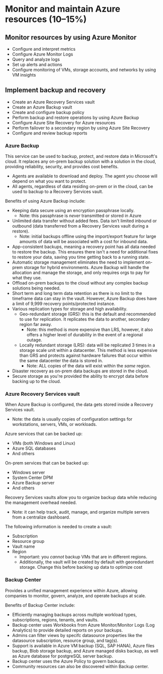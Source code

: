 # Monitor and maintain Azure resources (10–15%)

## Monitor resources by using Azure Monitor

- Configure and interpret metrics
- Configure Azure Monitor Logs
- Query and analyze logs
- Set up alerts and actions
- Configure monitoring of VMs, storage accounts, and networks by using VM insights

## Implement backup and recovery

- Create an Azure Recovery Services vault
- Create an Azure Backup vault
- Create and configure backup policy
- Perform backup and restore operations by using Azure Backup
- Configure Azure Site Recovery for Azure resources
- Perform failover to a secondary region by using Azure Site Recovery
- Configure and review backup reports


### Azure Backup

This service can be used to backup, protect, and restore data in Microsoft's cloud. It replaces any on-prem backup solution with a solution in the cloud, providing reliability, security, and provides cost benefits.
- Agents are available to download and deploy. The agent you choose will depend on what you want to protect.
- All agents, regardless of data residing on-prem or in the cloud, can be used to backup to a Recovery Services vault.

Benefits of using Azure Backup include:
- Keeping data secure using an encryption passphrase locally.
    - Note: this passphrase is *never* transmitted or stored in Azure
- Unlimited data transfer without added fees. Data isn't limited inbound or outbound (data transferred from a Recovery Services vault during a restore).
    - Note: initial backups offline using the import/export feature for large amounts of data will be associated with a cost for inbound data.
- App-consistent backups, meaning a recovery point has all data needed to restore the backup. This ensures there isn't a need for additional fixes to restore your data, saving you time getting back to a running state.
- Automatic storage management eliminates the need to implement on-prem storage for hybrid environments. Azure Backup will handle the allocation and manage the storage, and only requires orgs to pay for what they use.
- Offload on-prem backups to the cloud without any complex backup solutions being needed.
- Short term and long term data retention as there is no limit to the timeframe data can stay in the vault. However, Azure Backup does have a limit of 9,999 recovery points/protected instance.
- Various replication types for storage and high availability.
    - Geo-redundant storage (GRS): this is the default and recommended to use for replication. It replicates the data to another, secondary region far away.
        - Note: this method is more expensive than LRS, however, it also offers a higher level of durability in the event of a regional outage.
    - Locally redundant storage (LRS): data will be replicated 3 times in a storage scale unit within a datacenter. This method is less expensive than GRS and protects against hardware failures that occur within the same datacenter the data is stored in.
        - Note: ALL copies of the data will exist within the *same* region.
- Disaster recovery as on-prem data backups are stored in the cloud.
- Secure storage as you're provided the ability to encrypt data before backing up to the cloud.


### Azure Recovery Services vault

When Azure Backup is configured, the data gets stored inside a Recovery Services vault. 
- Note: the data is usually copies of configuration settings for workstations, servers, VMs, or workloads.

Azure services that can be backed up:
- VMs (both Windows and Linux)
- Azure SQL databases
- And others

On-prem services that can be backed up:
- Windows server
- System Center DPM
- Azure Backup server
- And others

Recovery Services vaults allow you to organize backup data while reducing the management overhead needed.
- Note: it can help track, audit, manage, and organize multiple servers from a centralize dashboard.

The following information is needed to create a vault:
- Subscription
- Resource group
- Vault name
- Region
    - Important: you *cannot* backup VMs that are in different regions.
    - Additionally, the vault will be created by default with georedundant storage. Change this before backing up data to optimize cost


### Backup Center

Provides a unified management experience within Azure, allowing companies to monitor, govern, analyze, and operate backups at scale.

Benefits of Backup Center include:
- Efficiently managing backups across multiple workload types, subscriptions, regions, tenants, and vaults.
- Backup center uses Workbooks from Azure Monitor/Monitor Logs (Log Analytics) to provide detailed reports on your backups.
- Admins can filter views by specifc datasource properties like the datasource subscription, resource group, and tag(s).
- Support is available in Azure VM backup (SQL, SAP HANA), Azure files backup, Blob storage backup, and Azure managed disks backup, as well as Azure database for postgreSQL server backup.
- Backup center uses the Azure Policy to govern backups.
- Community resources can also be discovered within Backup center.


